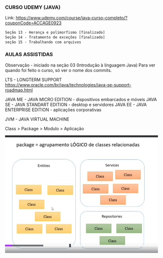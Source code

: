 ### CURSO UDEMY (JAVA)

Link: https://www.udemy.com/course/java-curso-completo/?couponCode=ACCAGE0923

```
Seção 13 - Herança e polimorfismo [finalizado]
Seção 14 - Tratamento de exceções [finalizado]
seção 15 - Trabalhando com arquivos

```

### AULAS ASSISTIDAS
Observação - iniciado na seção 03 (Introdução à linguagem Java)
Para ver quando foi feito o curso, só ver o nome dos commits.

LTS - LONGTERM SUPPORT
https://www.oracle.com/br/java/technologies/java-se-support-roadmap.html

JAVA ME - JAVA MICRO EDITION - dispositivos embarcados e móveis
JAVA SE - JAVA STANDART EDITION - desktop e servidores
JAVA EE - JAVA ENTERPRISE EDITION - aplicações corporativas

JVM - JAVA VIRTUAL MACHINE

Class > Package > Modulo > Aplicação

![alt text](image.png)